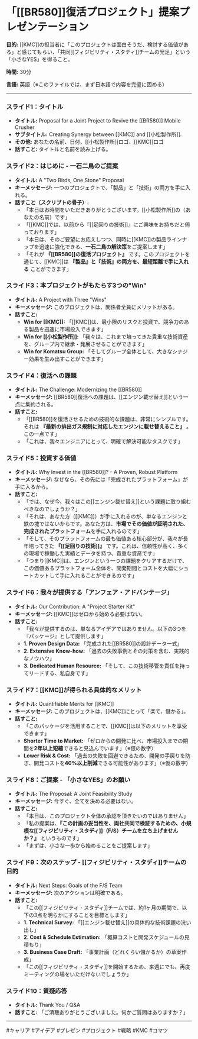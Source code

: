 # 「[[BR580]]復活プロジェクト」提案プレゼンテーション

**目的:** [[KMC]]の担当者に「このプロジェクトは面白そうだ、検討する価値がある」と感じてもらい、「共同[[フィジビリティ・スタディ]]チームの発足」という「小さなYES」を得ること。

**時間:** 30分

**言語:** 英語（※このファイルでは、まず日本語で内容を完璧に固める）

---

### スライド1：タイトル

*   **タイトル:** Proposal for a Joint Project to Revive the [[BR580]] Mobile Crusher
*   **サブタイトル:** Creating Synergy between [[KMC]] and [[小松製作所]].
*   **その他:** あなたの名前、日付、[[小松製作所]]ロゴ、[[KMC]]ロゴ
*   **話すこと:** タイトルと名前を読み上げる。

### スライド2：はじめに - 一石二鳥のご提案

*   **タイトル:** A "Two Birds, One Stone" Proposal
*   **キーメッセージ:** 一つのプロジェクトで、「製品」と「技術」の両方を手に入れる。
*   **話すこと（スクリプトの骨子）:**
    *   「本日はお時間をいただきありがとうございます。[[小松製作所]]の（あなたの名前）です」
    *   「[[KMC]]では、以前から『[[足回りの技術]]』にご興味をお持ちだと伺っております」
    *   「本日は、そのご要望にお応えしつつ、同時に[[KMC]]の製品ラインナップを迅速に強化できる、**一石二鳥の解決策**をご提案します」
    *   「それが **『[[BR580]]の復活プロジェクト』** です。このプロジェクトを通じて、[[KMC]]は **『製品』と『技術』の両方を、最短距離で手に入れる** ことができます」

### スライド3：本プロジェクトがもたらす3つの"Win"

*   **タイトル:** A Project with Three "Wins"
*   **キーメッセージ:** このプロジェクトは、関係者全員にメリットがある。
*   **話すこと:**
    *   **Win for [[KMC]]:** 「[[KMC]]は、最小限のリスクと投資で、競争力のある製品を迅速に市場投入できます」
    - **Win for [[小松製作所]]:** 「我々は、これまで培ってきた貴重な技術資産を、グループ内で継承・発展させることができます」
    - **Win for Komatsu Group:** 「そしてグループ全体として、大きなシナジー効果を生み出すことができます」

### スライド4：復活への課題

*   **タイトル:** The Challenge: Modernizing the [[BR580]]
*   **キーメッセージ:** [[BR580]]復活への課題は、[[エンジン載せ替え]]という一点に集約される。
*   **話すこと:**
    *   「[[BR580]]を復活させるための技術的な課題は、非常にシンプルです。それは **『最新の排出ガス規制に対応したエンジンに載せ替えること』** 。この一点です」
    *   「これは、我々エンジニアにとって、明確で解決可能なタスクです」

### スライド5：投資する価値

*   **タイトル:** Why Invest in the [[BR580]]? - A Proven, Robust Platform
*   **キーメッセージ:** なぜなら、その先には「完成されたプラットフォーム」が手に入るから。
*   **話すこと:**
    *   「では、なぜ今、我々はこの[[エンジン載せ替え]]という課題に取り組むべきなのでしょうか？」
    *   「それは、あなた方（[[KMC]]）が手に入れるのが、単なるエンジンと鉄の塊ではないからです。あなた方は、**市場でその価値が証明された、完成されたプラットフォーム**を手に入れるのです」
    *   「そして、そのプラットフォームの最も価値ある核心部分が、我々が長年培ってきた **『[[足回りの技術]]』** です。これは、信頼性が高く、多くの現場で稼働した実績とデータを持つ、貴重な資産です」
    *   「つまり[[KMC]]は、エンジンという一つの課題をクリアするだけで、この価値あるプラットフォーム全体を、開発期間とコストを大幅にショートカットして手に入れることができるのです」

### スライド6：我々が提供する「アンフェア・アドバンテージ」

*   **タイトル:** Our Contribution: A "Project Starter Kit"
*   **キーメッセージ:** [[KMC]]はゼロから始める必要はない。
*   **話すこと:**
    *   「我々が提供するのは、単なるアイデアではありません。以下の3つを『パッケージ』として提供します」
    *   **1. Proven Design Data:** 「完成された[[BR580]]の設計データ一式」
    *   **2. Extensive Know-how:** 「過去の失敗事例とその対策を含む、実践的なノウハウ」
    *   **3. Dedicated Human Resource:** 「そして、この技術移管を責任を持ってリードする、私自身です」

### スライド7：[[KMC]]が得られる具体的なメリット

*   **タイトル:** Quantifiable Merits for [[KMC]]
*   **キーメッセージ:** このプロジェクトは、[[KMC]]にとって「楽で、儲かる」。
*   **話すこと:**
    *   「このパッケージを活用することで、[[KMC]]は以下のメリットを享受できます」
    *   **Shorter Time to Market:** 「ゼロからの開発に比べ、市場投入までの期間を**2年以上短縮**できると見込んでいます」（※仮の数字）
    *   **Lower Risk & Cost:** 「過去の失敗を回避できるため、開発の手戻りを防ぎ、開発コストを**40%以上削減**できる可能性があります」（※仮の数字）

### スライド8：ご提案 - 「小さなYES」のお願い

*   **タイトル:** The Proposal: A Joint Feasibility Study
*   **キーメッセージ:** 今すぐ、全てを決める必要はない。
*   **話すこと:**
    *   「本日は、このプロジェクト全体の承認を頂きたいのではありません」
    *   「私の提案は、**『この計画の妥当性を、両社共同で検証するための、小規模な[[フィジビリティ・スタディ]]（F/S）チームを立ち上げませんか？』** というものです」
    *   「まずは、小さな一歩から始めることをご提案します」

### スライド9：次のステップ - [[フィジビリティ・スタディ]]チームの目的

*   **タイトル:** Next Steps: Goals of the F/S Team
*   **キーメッセージ:** 次のアクションは明確である。
*   **話すこと:**
    *   「この[[フィジビリティ・スタディ]]チームでは、約1ヶ月の期間で、以下の3点を明らかにすることを目標とします」
    *   **1. Technical Survey:** 「[[エンジン載せ替え]]の具体的な技術課題の洗い出し」
    *   **2. Cost & Schedule Estimation:** 「概算コストと開発スケジュールの見積もり」
    *   **3. Business Case Draft:** 「事業計画（どれくらい儲かるか）の草案作成」
    *   「この[[フィジビリティ・スタディ]]を開始するため、来週にでも、再度ミーティングの場をいただけないでしょうか」

### スライド10：質疑応答

*   **タイトル:** Thank You / Q&A
*   **話すこと:** 「ご清聴ありがとうございました。何かご質問はありますか？」

---
#キャリア #アイデア #プレゼン #プロジェクト #戦略 #KMC #コマツ